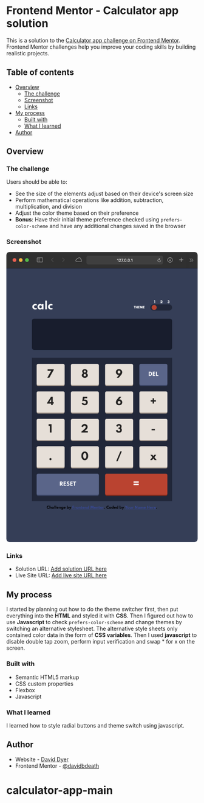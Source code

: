 # Frontend Mentor - Calculator app solution

This is a solution to the [Calculator app challenge on Frontend Mentor](https://www.frontendmentor.io/challenges/calculator-app-9lteq5N29). Frontend Mentor challenges help you improve your coding skills by building realistic projects.

## Table of contents

- [Overview](#overview)
  - [The challenge](#the-challenge)
  - [Screenshot](#screenshot)
  - [Links](#links)
- [My process](#my-process)
  - [Built with](#built-with)
  - [What I learned](#what-i-learned)
- [Author](#author)


## Overview

### The challenge

Users should be able to:

- See the size of the elements adjust based on their device's screen size
- Perform mathematical operations like addition, subtraction, multiplication, and division
- Adjust the color theme based on their preference
- **Bonus**: Have their initial theme preference checked using `prefers-color-scheme` and have any additional changes saved in the browser

### Screenshot

![screenshot](./images/screenshot.png)


### Links

- Solution URL: [Add solution URL here](https://davidbdyer.github.io/calculator-app-main/)
- Live Site URL: [Add live site URL here](https://github.com/davidbdyer/calculator-app-main)

## My process
I started by planning out how to do the theme switcher first, then put everything into the **HTML** and styled it with **CSS**.
Then I figured out how to use **Javascript** to check `prefers-color-scheme` and change themes by switching an alternative stylesheet.
The alternative style sheets only contained color data in the form of **CSS variables**.
Then I used **javascript** to disable double tap zoom, perform input verification and swap * for x on the screen.

### Built with

- Semantic HTML5 markup
- CSS custom properties
- Flexbox
- Javascript

### What I learned

I learned how to style radial buttons and theme switch using javascript.


## Author

- Website - [David Dyer](https://daviddyer.me)
- Frontend Mentor - [@davidbdeath](https://www.frontendmentor.io/profile/davidbdeath)

# calculator-app-main
